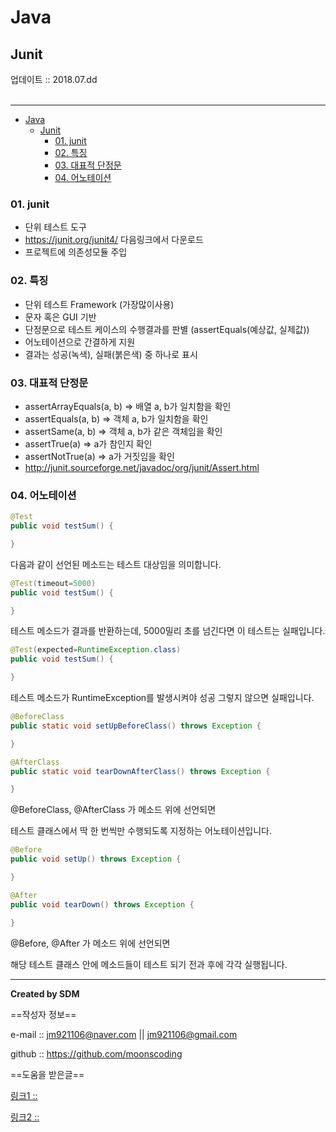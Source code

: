# Java
## Junit
<div class="pull-right">  업데이트 :: 2018.07.dd </div><br>

---

<!-- @import "[TOC]" {cmd="toc" depthFrom=1 depthTo=6 orderedList=false} -->
<!-- code_chunk_output -->

* [Java](#java)
	* [Junit](#junit)
		* [01. junit](#01-junit)
		* [02. 특징](#02-특징)
		* [03. 대표적 단정문](#03-대표적-단정문)
		* [04. 어노테이션](#04-어노테이션)

<!-- /code_chunk_output -->

### 01. junit

- 단위 테스트 도구
- https://junit.org/junit4/ 다음링크에서 다운로드
- 프로젝트에 의존성모듈 주입

### 02. 특징

- 단위 테스트 Framework (가장많이사용)
- 문자 혹은 GUI 기반
- 단정문으로 테스트 케이스의 수행결과를 판별 (assertEquals(예상값, 실제값))
- 어노테이션으로 간결하게 지원
- 결과는 성공(녹색), 실패(붉은색) 중 하나로 표시

### 03. 대표적 단정문

- assertArrayEquals(a, b) => 배열 a, b가 일치함을 확인
- assertEquals(a, b) => 객체 a, b가 일치함을 확인
- assertSame(a, b) => 객체 a, b가 같은 객체임을 확인
- assertTrue(a) => a가 참인지 확인
- assertNotTrue(a) => a가 거짓임을 확인
- http://junit.sourceforge.net/javadoc/org/junit/Assert.html

### 04. 어노테이션

```java
@Test
public void testSum() {

}
```

다음과 같이 선언된 메소드는 테스트 대상임을 의미합니다.

```java
@Test(timeout=5000)
public void testSum() {

}
```

테스트 메소드가 결과를 반환하는데, 5000밀리 초를 넘긴다면 이 테스트는 실패입니다.

```java
@Test(expected=RuntimeException.class)
public void testSum() {

}
```

테스트 메소드가 RuntimeException를 발생시켜야 성공 그렇지 않으면 실패입니다.

```java
@BeforeClass
public static void setUpBeforeClass() throws Exception {

}

@AfterClass
public static void tearDownAfterClass() throws Exception {

}
```

@BeforeClass, @AfterClass 가 메소드 위에 선언되면

테스트 클래스에서 딱 한 번씩만 수행되도록 지정하는 어노테이션입니다.

```java
@Before
public void setUp() throws Exception {

}

@After
public void tearDown() throws Exception {

}
```

@Before, @After 가 메소드 위에 선언되면

해당 테스트 클래스 안에 메소드들이 테스트 되기 전과 후에 각각 실행됩니다.

---

**Created by SDM**

==작성자 정보==

e-mail :: jm921106@naver.com || jm921106@gmail.com

github :: https://github.com/moonscoding

==도움을 받은글==

[링크1 :: ]()

[링크2 :: ]()
